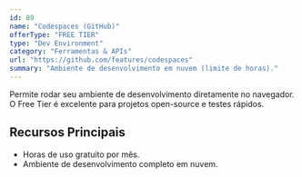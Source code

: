 ```yaml
---
id: 89
name: "Codespaces (GitHub)"
offerType: "FREE TIER"
type: "Dev Environment"
category: "Ferramentas & APIs"
url: "https://github.com/features/codespaces"
summary: "Ambiente de desenvolvimento em nuvem (limite de horas)."
---
```


Permite rodar seu ambiente de desenvolvimento diretamente no navegador. O Free Tier é excelente para projetos open-source e testes rápidos.

## Recursos Principais

- Horas de uso gratuito por mês.
- Ambiente de desenvolvimento completo em nuvem.

